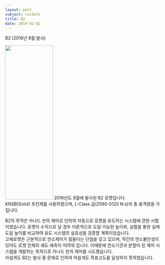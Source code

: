 ```yaml
---
layout: post
subject: rockets
title: B2
date: 2019-02-02
---
```


B2 (2016년 8월 발사)<br/>
<td width="155" align="center">
<img src="https://github.com/hsb6350/hanaro.github.io/blob/master/assets/logo/B2.PNG?raw=true" width="155" height="500"/></td>
2016년도 8월에 발사된 B2 로켓입니다.<br/>
KNSB(Solid) 추진제를 사용하였으며, L-Class 급(2560-5120 N·s)의 총 충격량을 가집니다.

B2의 목적은 카나드 핀의 제어로 인하여 자동으로 로켓을 유도하는 시스템에 관한 시험이였습니다. 로켓이 수직으로 날 경우 이론적으로 도달 가능한 높이와, 실험을 통한 실제 도달 높이를 비교하여 유도 시스템의 실효성을 검증할 계획이었습니다.<br/>
고체로켓은 근본적으로 연소제어가 힘들다는 단점을 갖고 있으며, 약간의 연소불안성이 있어도 로켓 전체의 궤도 예측이 어려워 집니다. 이때문에 연소기관과 분할이 된 제어 시스템을 개발하는 목적으로 카나드 핀의 제어를 시도했습니다.<br/>
아쉽게도 B2는 발사 중 문제로 인하여 아쉽게도 목표고도를 달성하지 못하였습니다.
